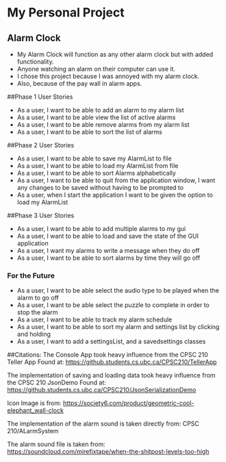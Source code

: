 # My Personal Project

## Alarm Clock

- My Alarm Clock will function as any other alarm clock but with added functionality.
- Anyone watching an alarm on their computer can use it.
- I chose this project because I was annoyed with my alarm clock.
- Also, because of the pay wall in alarm apps.

##Phase 1 User Stories
- As a user, I want to be able to add an alarm to my alarm list
- As a user, I want to be able view the list of active alarms
- As a user, I want to be able remove alarms from my alarm list
- As a user, I want to be able to sort the list of alarms

##Phase 2 User Stories
- As a user, I want to be able to save my AlarmList  to file
- As a user, I want to be able to load my AlarmList from file
- As a user, I want to be able to sort Alarms alphabetically
- As a user, I want to be able to quit from the application window, I want any changes to be saved without having to be prompted to
- As a user, when I start the application I want to be given the option to load my AlarmList

##Phase 3 User Stories
- As a user, I want to be able to add multiple alarms to my gui
- As a user, I want to be able to load and save the state of the GUI application
- As a user, I want my alarms to write a message when they do off
- As a user, I want to be able to sort alarms by time they will go off

### For the Future
- As a user, I want to be able select the audio type to be played when the alarm to go off
- As a user, I want to be able select the puzzle to complete in order to stop the alarm
- As a user, I want to be able to track my alarm schedule
- As a user, I want to be able to sort my alarm and settings list by clicking and holding
- As a user, I want to add a settingsList, and a savedsettings classes

##Citations:
The Console App took heavy influence from the CPSC 210 Teller App
Found at: https://github.students.cs.ubc.ca/CPSC210/TellerApp

The implementation of saving and loading data took heavy influence from the CPSC 210 JsonDemo
Found at: https://github.students.cs.ubc.ca/CPSC210/JsonSerializationDemo

Icon Image is from:
https://society6.com/product/geometric-cool-elephant_wall-clock

The implementation of the alarm sound is taken directly from:
CPSC 210/ALarmSystem

The alarm sound file is taken from:
https://soundcloud.com/mirefixtape/when-the-shitpost-levels-too-high

